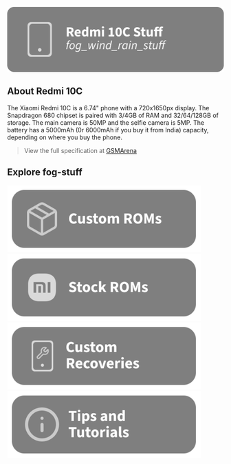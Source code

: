 [![header](/assets/Title.svg)](https://github.com/Loominagit/fog-stuff/)

## About Redmi 10C
The Xiaomi Redmi 10C is a 6.74" phone with a 720x1650px display. The Snapdragon 680 chipset is paired with 3/4GB of RAM and 32/64/128GB of storage. The main camera is 50MP and the selfie camera is 5MP. The battery has a 5000mAh (0r 6000mAh if you buy it from India) capacity, depending on where you buy the phone.
> View the full specification at [GSMArena](https://www.gsmarena.com/xiaomi_redmi_10c-11418.php)

## Explore fog-stuff
<a href="/custom_rom/README.md"><img src="/assets/Custom-ROMS.svg" alt="Check out the custom ROM section!" width="450" height="156"></a> <a href="https://xiaomifirmwareupdater.com/miui/fog/"><img src="/assets/MIUI.svg" alt="Download the stock ROM here!" width="450" height="156"></a>
<a href="/custom_recovery/README.md"><img src="/assets/Custom-Recovery.svg" alt="Check out the custom recovery section!" width="450" height="156"></a> <img src="/assets/Tutorials.svg" alt="Ever feel lost? Check out the tutorials!" width="450" height="156">

